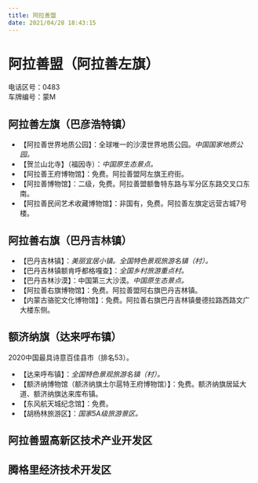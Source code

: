 ```yaml
---
title: 阿拉善盟  
date: 2021/04/28 18:43:15  
---
```

  
# 阿拉善盟（阿拉善左旗）  
电话区号：0483  
车牌编号：蒙M  

## 阿拉善左旗（巴彦浩特镇）  
* 【阿拉善世界地质公园】：全球唯一的沙漠世界地质公园。*中国国家地质公园。*  
* 【贺兰山北寺】（福因寺）：*中国原生态景点。*  
* 【阿拉善王府博物馆】：免费。阿拉善盟阿左旗王府街。  
* 【阿拉善博物馆】：二级，免费。阿拉善盟额鲁特东路与军分区东路交叉口东南。  
* 【阿拉善民间艺术收藏博物馆】：非国有，免费。阿拉善左旗定远营古城7号楼。  

## 阿拉善右旗（巴丹吉林镇）  
* 【巴丹吉林镇】：*美丽宜居小镇。全国特色景观旅游名镇（村）。*  
* 【巴丹吉林镇额肯呼都格嘎查】：*全国乡村旅游重点村。*  
* 【巴丹吉林沙漠】：中国第三大沙漠。*中国原生态景点。*  
* 【阿拉善右旗博物馆】：免费。阿拉善盟阿右旗巴丹吉林镇。  
* 【内蒙古骆驼文化博物馆】：免费。阿拉善右旗巴丹吉林镇曼德拉路西路文广大楼东侧。  

## 额济纳旗（达来呼布镇）  
2020中国最具诗意百佳县市（排名53）。  
* 【达来呼布镇】：*全国特色景观旅游名镇（村）。*  
* 【额济纳博物馆（额济纳旗土尔扈特王府博物馆）】：免费。额济纳旗居延大道、额济纳旗达来库布镇。  
* 【东风航天城纪念馆】：免费。  
* 【胡杨林旅游区】：*国家5A级旅游景区。*  

## 阿拉善盟高新区技术产业开发区  

## 腾格里经济技术开发区  
